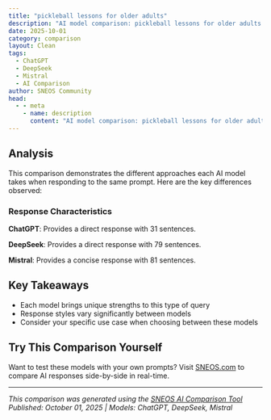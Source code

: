 ```yaml
---
title: "pickleball lessons for older adults"
description: "AI model comparison: pickleball lessons for older adults..."
date: 2025-10-01
category: comparison
layout: Clean
tags:
  - ChatGPT
  - DeepSeek
  - Mistral
  - AI Comparison
author: SNEOS Community
head:
  - - meta
    - name: description
      content: "AI model comparison: pickleball lessons for older adults..."
---
```


<ChatComparison
  title="pickleball lessons for older adults"
  prompt="pickleball lessons for older adults"
  :responses='{
    "ChatGPT": "Certainly! Pickleball is a great low-impact sport that\u2019s perfect for older adults because it\u2019s easy on the joints and provides good social interaction and physical exercise. Here are some tips and resources for finding or organizing pickleball lessons for older adults:\n\n### Finding Pickleball Lessons for Older Adults:\n\n1. **Local Community Centers or Senior Centers**\n   - Many community and senior centers offer pickleball classes tailored to older adults.\n   - Check their websites or call to ask about schedules and registration.\n\n2. **Pickleball Clubs and Associations**\n   - Local pickleball clubs often host beginner-friendly lessons or clinics.\n   - The USA Pickleball Association (USAPA) website has a \u201CFind a Court\u201D or \u201CFind a League\u201D tool that can direct you to nearby clubs and lessons.\n   - Website: [usapickleball.org](https://usapickleball.org/)\n\n3. **Recreational Parks and Facilities**\n   - Many parks with pickleball courts offer lessons or can connect you with local instructors.\n   - Some may offer group lessons or private coaching focused on older adults\u2019 needs.\n\n4. **Online Platforms and Virtual Lessons**\n   - For those who prefer learning at home or in small groups, consider online lessons via YouTube or paid classes on platforms such as Udemy or PlayYourCourt.\n   - Some instructors specialize in senior-friendly lessons.\n\n### What to Look For in Pickleball Lessons for Older Adults:\n- Emphasis on safety, injury prevention, and proper warm-up.\n- Instruction on basic skills: serving, volleying, dinking, and court positioning.\n- Modified drills that focus on balance and coordination.\n- Social and fun atmosphere, encouraging light, friendly competition.\n\n### Sample Curriculum Overview:\n- Introduction to Pickleball rules and scoring.\n- Basic paddle grip and stance.\n- Serving techniques.\n- Forehand and backhand groundstrokes.\n- Dinking and volley techniques near the net.\n- Movement and footwork drills.\n- Game play and sportsmanship.\n\n### Additional Tips:\n- Ensure participants wear proper footwear with good support.\n- Encourage hydration and taking breaks.\n- Start with shorter sessions and gradually increase duration and intensity.\n\nIf you want, I can help you find specific instructors or lesson providers in your area\u2014just let me know your location!",
    "DeepSeek": "Of course! Pickleball is an absolutely fantastic sport for older adults. It\u0027s social, low-impact, easier on the joints than tennis, and provides great exercise for balance, coordination, and cardiovascular health.\n\nHere is a comprehensive guide to finding and succeeding with pickleball lessons for older adults.\n\n### Why Pickleball is Perfect for Older Adults\n\n*   **Low-Impact:** The court is small, and the game is less about power and more about strategy and placement.\n*   **Social:** It\u0027s inherently a community sport, often played as doubles, which reduces the amount of court to cover and encourages conversation.\n*   **Accessible:** The rules are simpler to pick up than tennis, and the paddle is easier to handle than a tennis racket for many.\n*   **Great Exercise:** It improves hand-eye coordination, balance, and provides a good cardio workout without excessive strain.\n\n---\n\n### Where to Find Pickleball Lessons for Older Adults\n\n#### 1. Local Parks and Recreation Departments\nThis is the **#1 place to start**. Most cities and towns have recognized the pickleball boom and offer affordable, beginner-friendly classes specifically for older adults (often listed under \u0022Active Older Adults\u0022 or \u002255\u002B\u0022 programs).\n\n*   **What to look for:** \u0022Beginner Pickleball,\u0022 \u0022Pickleball 101,\u0022 \u0022Senior Pickleball Clinics.\u0022\n\n#### 2. YMCA / YWCA or Community Centers\nThese organizations are pillars of community health and almost always have pickleball programs. They are known for being welcoming and inclusive environments.\n\n#### 3. Senior Centers\nMany senior centers have built pickleball into their weekly activity schedules, often starting with introductory lessons to get everyone comfortable.\n\n#### 4. Pickleball-Specific Facilities \u0026 Clubs\nAs the sport grows, dedicated indoor and outdoor pickleball facilities are popping up everywhere. These often have the most experienced instructors and a wide range of clinic levels.\n\n*   **What to look for:** \u0022Drills \u0026 Skills\u0022 sessions or \u0022Beginner Bootcamps.\u0022\n\n#### 5. Local Tennis Clubs or Courts\nMany tennis clubs have converted courts or added pickleball lines. They frequently offer lessons to tap into the new market.\n\n#### 6. Online Search and Apps\n*   **Search Google or Facebook:** Try \u0022pickleball lessons for seniors near me\u0022 or \u0022[Your City Name] pickleball.\u0022\n*   **Apps:** Use apps like **PicklePlay** or **Places2Play** (from USA Pickleball) to find nearby courts and see if they have organized play or lessons.\n\n---\n\n### What to Look for in a Good Lesson for Beginners\n\nWhen you\u0027re evaluating a lesson or clinic, look for these key features:\n\n*   **Beginner-Focused:** The class should be specifically for people who have never played or are very new. You don\u0027t want to be thrown in with experienced players.\n*   **Small Class Size:** A good student-to-instructor ratio (e.g., 8:1 or lower) ensures you get personal attention.\n*   **Focus on Fundamentals:** The lesson should cover:\n    *   **Basic Rules \u0026 Scoring:** How to start a game, how to keep score (it can be confusing at first!).\n    *   **Ready Position \u0026 Footwork:** How to stand and move efficiently on the court.\n    *   **The 4 Basic Shots:** **Dink, Groundstroke, Volley, and Serve.**\n    *   **Safety:** Proper warm-up, cool-down, and how to move without risking a fall.\n*   **A Patient and Encouraging Instructor:** The vibe should be fun and supportive, not intense and competitive.\n*   **Equipment Provided:** Many beginner lessons provide paddles and balls, so you can try before you invest in your own gear.\n\n---\n\n### What to Bring to Your First Lesson\n\n1.  **Comfortable Athletic Clothes:** Wear what you\u0027d wear for a brisk walk or light gym workout.\n2.  **Proper Shoes:** This is **critical for safety**. **Do not wear running shoes.** Running shoes are designed for forward motion and have outsoles that can grip and cause you to trip. Wear **court shoes** (tennis, volleyball, or pickleball shoes) that are designed for lateral (side-to-side) movement.\n3.  **Water Bottle:** Stay hydrated!\n4.  **A Positive Attitude:** Everyone was a beginner once. Be ready to laugh, learn, and maybe miss a few shots.\n\n### Tips for Success as an Older Adult Beginner\n\n*   **Start Slow:** Your first few times, focus on getting the feel of the paddle and ball. Don\u0027t worry about winning.\n*   **Listen to Your Body:** The \u0022pickleball scramble\u0022 can be addictive, but know your limits. If something hurts, take a break.\n*   **The Kitchen Line is Your Friend:** The non-volley zone (the \u0022kitchen\u0022) is where a lot of the strategic, soft game happens. Learning to dink effectively is easier on the body than always playing power tennis from the baseline.\n*   **Focus on Placement, Not Power:** A well-placed soft shot is often more effective and sustainable than trying to smash the ball every time.\n*   **It\u0027s a Social Game:** Talk to your partner and even your opponents. The social connection is a huge part of the fun and will keep you coming back.\n\n### Sample \u0022First Lesson\u0022 Curriculum (So You Know What to Expect)\n\n1.  **Welcome \u0026 Warm-up (10 mins):** Light jogging or walking, arm circles, gentle stretching.\n2.  **Grip \u0026 Ready Position (10 mins):** How to hold the paddle and how to stand to be ready for the ball.\n3.  **Dinking (15 mins):** The soft shot back and forth across the net. This is the heart of pickleball!\n4.  **Groundstrokes \u0026 Serving (15 mins):** Hitting the ball after it bounces, and how to start a point.\n5.  **Simple Drills \u0026 Mini-Games (15 mins):** Putting the skills together in a fun, low-pressure way.\n6.  **Cool-down \u0026 Q\u0026A (5 mins):** Stretching and asking the instructor questions.\n\n---\n\n### Final Encouragement\n\nDon\u0027t be intimidated! The pickleball community is famously welcoming, especially to new players of all ages. Taking that first step to sign up for a lesson is the hardest part. You\u0027ll likely find a new hobby that keeps you active, engaged, and connected with a wonderful community.\n\n**Go for it! You\u0027ve got this.**",
    "Mistral": "Pickleball is a fantastic sport for older adults as it offers a great way to stay active, socialize, and have fun. Here are some structured lesson plans and tips tailored for older adults:\n\n### Lesson 1: Introduction to Pickleball\n**Objective:** Familiarize participants with the basics of pickleball.\n\n**Activities:**\n1. **Warm-Up:**\n   - Light stretching and walking around the court.\n   - Gentle arm swings and leg stretches.\n\n2. **Equipment Introduction:**\n   - Explain the paddle, ball, and court layout.\n   - Demonstrate the non-volley zone (NVZ) and its importance.\n\n3. **Basic Rules:**\n   - Explain the scoring system.\n   - Discuss the serve and return rules.\n   - Introduce the double bounce rule.\n\n4. **Basic Strokes:**\n   - Demonstrate and practice the forehand and backhand groundstrokes.\n   - Practice the serve and return of serve.\n\n5. **Cool Down:**\n   - Light stretching and relaxation exercises.\n\n### Lesson 2: Building Skills\n**Objective:** Improve basic strokes and introduce volleys.\n\n**Activities:**\n1. **Warm-Up:**\n   - Light jogging and dynamic stretches.\n\n2. **Groundstrokes Practice:**\n   - Focus on proper technique for forehand and backhand.\n   - Practice hitting the ball to different parts of the court.\n\n3. **Volleys:**\n   - Introduce the concept of volleys.\n   - Practice volleying from the NVZ.\n\n4. **Drills:**\n   - Partner drills to practice groundstrokes and volleys.\n   - Simple rally games to improve consistency.\n\n5. **Cool Down:**\n   - Light stretching and relaxation exercises.\n\n### Lesson 3: Strategy and Positioning\n**Objective:** Introduce basic strategies and court positioning.\n\n**Activities:**\n1. **Warm-Up:**\n   - Light jogging and dynamic stretches.\n\n2. **Strategy Discussion:**\n   - Explain the importance of getting to the NVZ.\n   - Discuss basic doubles strategies (e.g., one up, one back).\n\n3. **Positioning Drills:**\n   - Practice moving to the NVZ after the return of serve.\n   - Practice positioning for doubles play.\n\n4. **Game Play:**\n   - Short games to practice strategies and positioning.\n   - Focus on communication and teamwork.\n\n5. **Cool Down:**\n   - Light stretching and relaxation exercises.\n\n### Lesson 4: Advanced Techniques\n**Objective:** Introduce more advanced techniques and strategies.\n\n**Activities:**\n1. **Warm-Up:**\n   - Light jogging and dynamic stretches.\n\n2. **Advanced Strokes:**\n   - Introduce the overhead smash and drop shot.\n   - Practice these strokes in controlled drills.\n\n3. **Advanced Strategies:**\n   - Discuss more advanced doubles strategies (e.g., stacking).\n   - Practice these strategies in game situations.\n\n4. **Game Play:**\n   - Full games to practice all skills and strategies.\n   - Focus on applying new techniques in game situations.\n\n5. **Cool Down:**\n   - Light stretching and relaxation exercises.\n\n### Tips for Older Adults:\n1. **Safety First:**\n   - Ensure participants are medically cleared for physical activity.\n   - Encourage hydration and breaks as needed.\n\n2. **Pacing:**\n   - Adjust the intensity of drills and games to suit the fitness level of participants.\n   - Allow for longer rest periods between activities.\n\n3. **Communication:**\n   - Encourage open communication and teamwork.\n   - Foster a supportive and inclusive environment.\n\n4. **Adaptations:**\n   - Modify rules or equipment if necessary (e.g., using lighter balls or shorter games).\n   - Adapt drills to accommodate any physical limitations.\n\n5. **Fun and Enjoyment:**\n   - Emphasize the social and fun aspects of the game.\n   - Incorporate friendly competition and rewards for participation.\n\nBy following these structured lessons and tips, older adults can enjoy pickleball while improving their skills and staying active."
  }'
  published-date="17:42"
/>

## Analysis

This comparison demonstrates the different approaches each AI model takes when responding to the same prompt. Here are the key differences observed:

### Response Characteristics

**ChatGPT**: Provides a direct response with 31 sentences. 

**DeepSeek**: Provides a direct response with 79 sentences. 

**Mistral**: Provides a concise response with 81 sentences. 

## Key Takeaways

- Each model brings unique strengths to this type of query
- Response styles vary significantly between models
- Consider your specific use case when choosing between these models

## Try This Comparison Yourself

Want to test these models with your own prompts? Visit [SNEOS.com](https://sneos.com) to compare AI responses side-by-side in real-time.

---

*This comparison was generated using the [SNEOS AI Comparison Tool](https://sneos.com)*
*Published: October 01, 2025 | Models: ChatGPT, DeepSeek, Mistral*
